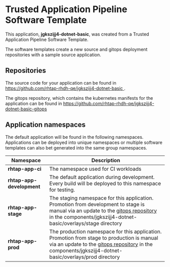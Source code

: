 # Trusted Application Pipeline Software Template

This application, **jgkszijj4-dotnet-basic**, was created from a Trusted Application Pipeline Software Template.

The software templates create a new source and gitops deployment repositories with a sample source application. 

## Repositories

The source code for your application can be found in [https://github.com/rhtap-rhdh-qe/jgkszijj4-dotnet-basic ](https://github.com/rhtap-rhdh-qe/jgkszijj4-dotnet-basic ).
 
The gitops repository, which contains the kubernetes manifests for the application can be found in 
[https://github.com/rhtap-rhdh-qe/jgkszijj4-dotnet-basic-gitops ](https://github.com/rhtap-rhdh-qe/jgkszijj4-dotnet-basic-gitops ) 

## Application namespaces 

The default application will be found in the following namespaces. Applications can be deployed into unique namespaces or multiple software templates can also bet generated into the same group namespaces.  

|  Namespace   |  Description   |  
| -------- | -------- |
| **rhtap-app-ci** | The namespace used for CI workloads |
| **rhtap-app-development** | The default application during development. Every build will be deployed to this namespace for testing. |
| **rhtap-app-stage** | The staging namespace for this application. Promotion from development to stage is manual via an update to the [gitops repository](https://github.com/rhtap-rhdh-qe/jgkszijj4-dotnet-basic-gitops ) in the components/jgkszijj4-dotnet-basic/overlays/stage directory |
| **rhtap-app-prod** | The production namespace for this application. Promotion from stage to production is manual via an update to the [gitops repository](https://github.com/rhtap-rhdh-qe/jgkszijj4-dotnet-basic-gitops ) in the components/jgkszijj4-dotnet-basic/overlays/prod directory |